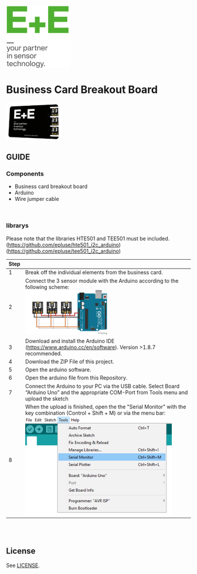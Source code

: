 [![E+E_Logo](./images/epluse-logo.png)](https://www.epluse.com/en/)

# Business Card Breakout Board
[<img src="images/business_card.png" width="30%"/>](images/business_card.png)
## GUIDE  

### Components 
- Business card breakout board
- Arduino
- Wire jumper cable <br>
<br>


### librarys
Please note that the libraries HTE501 and TEE501 must be included. (https://github.com/epluse/hte501_i2c_arduino) (https://github.com/epluse/tee501_i2c_arduino)

| Step |                                                                                                                                                             |
|------|-------------------------------------------------------------------------------------------------------------------------------------------------------------|
| 1    | Break off the individual elements from the business card. | 
| 2    | Connect the 3 sensor module with the Arduino according to the following scheme:<br> [<img src="images/business_card_arduino.png" width="50%"/>](images/business_card_arduino.png)|
| 3    | Download and install the Arduino IDE (https://www.arduino.cc/en/software). Version >1.8.7 recommended.                                                            |
| 4    | Download the ZIP File of this project.|
| 5    | Open the arduino software.|
| 6    | Open the arduino file from this Repository.|
| 7    | Connect the Arduino to your PC via the USB cable. Select Board “Arduino Uno” and the appropriate COM-Port from Tools menu and upload the sketch |
| 8    | When the upload is finished, open the the "Serial Monitor" with the key combination (Control + Shift + M) or via the menu bar: <br> [<img src="images/serial_Monitor.png" width="400"/>](images/serial_Monitor.png) |
<br>


<br>

## License 
See [LICENSE](LICENSE).
